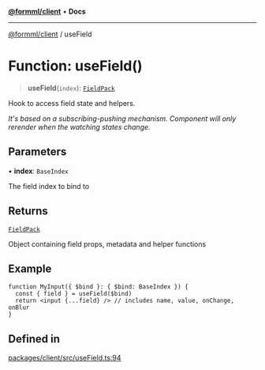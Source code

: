 [**@formml/client**](../README.md) • **Docs**

---

[@formml/client](../globals.md) / useField

# Function: useField()

> **useField**(`index`): [`FieldPack`](../type-aliases/FieldPack.md)

Hook to access field state and helpers.

_It's based on a subscribing-pushing mechanism. Component will only rerender when the watching states change._

## Parameters

• **index**: `BaseIndex`

The field index to bind to

## Returns

[`FieldPack`](../type-aliases/FieldPack.md)

Object containing field props, metadata and helper functions

## Example

```tsx
function MyInput({ $bind }: { $bind: BaseIndex }) {
  const { field } = useField($bind)
  return <input {...field} /> // includes name, value, onChange, onBlur
}
```

## Defined in

[packages/client/src/useField.ts:94](https://github.com/formml/formml/blob/6aacaa756f672e3d18c3bdf35091d08edefd594c/packages/client/src/useField.ts#L94)
